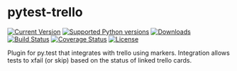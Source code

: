 # pytest-trello

[![Current Version](https://pypip.in/v/pytest-trello/badge.svg)](https://pypi.python.org/pypi/pytest-trello/)
[![Supported Python versions](https://pypip.in/py_versions/pytest-trello/badge.svg)](https://pypi.python.org/pypi/pytest-trello/)
[![Downloads](https://pypip.in/d/pytest-trello/badge.svg)](https://pypi.python.org/pypi/pytest-trello/)
[![Build Status](https://travis-ci.org/jlaska/pytest-trello.svg?branch=master)](https://travis-ci.org/jlaska/pytest-trello)
[![Coverage Status](https://coveralls.io/repos/jlaska/pytest-trello/badge.svg?branch=master)](https://coveralls.io/r/jlaska/pytest-trello?branch=master)
[![License](https://pypip.in/license/pytest-trello/badge.svg)](https://pypi.python.org/pypi/pytest-trello/)

Plugin for py.test that integrates with trello using markers.  Integration
allows tests to xfail (or skip) based on the status of linked trello cards.
